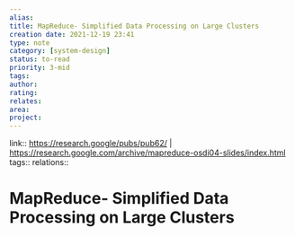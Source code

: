 ```yaml
---
alias: 
title: MapReduce- Simplified Data Processing on Large Clusters 
creation date: 2021-12-19 23:41
type: note
category: [system-design]
status: to-read
priority: 3-mid
tags:
author:
rating: 
relates: 
area: 
project:
---
```

link:: https://research.google/pubs/pub62/ | https://research.google.com/archive/mapreduce-osdi04-slides/index.html
tags:: 
relations:: 

# MapReduce- Simplified Data Processing on Large Clusters
